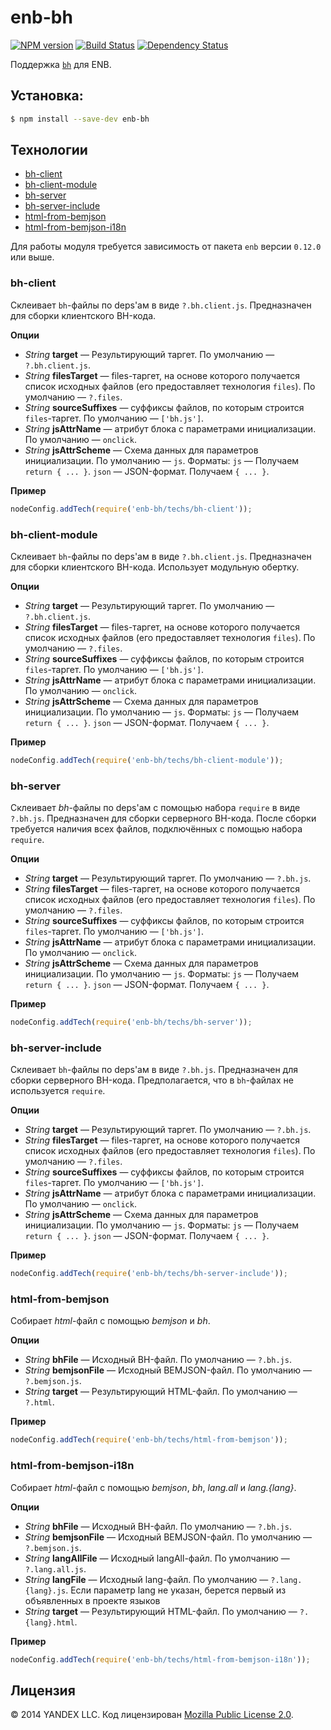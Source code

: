 enb-bh
======

[![NPM version](http://img.shields.io/npm/v/enb-bh.svg?style=flat)](http://badge.fury.io/js/enb-bh) [![Build Status](http://img.shields.io/travis/enb-bem/enb-bh/master.svg?style=flat)](https://travis-ci.org/enb-bem/enb-bh) [![Dependency Status](http://img.shields.io/david/enb-bem/enb-bh.svg?style=flat)](https://david-dm.org/enb-bem/enb-bh)

Поддержка [`bh`](https://github.com/enb-make/bh) для ENB.

Установка:
----------

```sh
$ npm install --save-dev enb-bh
```

Технологии
----------

* [bh-client](#bh-client)
* [bh-client-module](#bh-client-module)
* [bh-server](#bh-server)
* [bh-server-include](#bh-server-include)
* [html-from-bemjson](#html-from-bemjson)
* [html-from-bemjson-i18n](#html-from-bemjson-i18n)

Для работы модуля требуется зависимость от пакета `enb` версии `0.12.0` или выше.

### bh-client

Склеивает `bh`-файлы по deps'ам в виде `?.bh.client.js`. Предназначен для сборки клиентского BH-кода.

**Опции**

* *String* **target** — Результирующий таргет. По умолчанию — `?.bh.client.js`.
* *String* **filesTarget** — files-таргет, на основе которого получается список исходных файлов (его предоставляет технология `files`). По умолчанию — `?.files`.
* *String* **sourceSuffixes** — суффиксы файлов, по которым строится `files`-таргет. По умолчанию — `['bh.js']`.
* *String* **jsAttrName** — атрибут блока с параметрами инициализации. По умолчанию — `onclick`.
* *String* **jsAttrScheme** — Cхема данных для параметров инициализации. По умолчанию — `js`. Форматы: `js` — Получаем `return { ... }`. `json` — JSON-формат. Получаем `{ ... }`.

**Пример**

```javascript
nodeConfig.addTech(require('enb-bh/techs/bh-client'));
```

### bh-client-module

Склеивает `bh`-файлы по deps'ам в виде `?.bh.client.js`. Предназначен для сборки клиентского BH-кода. Использует модульную обертку.

**Опции**

* *String* **target** — Результирующий таргет. По умолчанию — `?.bh.client.js`.
* *String* **filesTarget** — files-таргет, на основе которого получается список исходных файлов (его предоставляет технология `files`). По умолчанию — `?.files`.
* *String* **sourceSuffixes** — суффиксы файлов, по которым строится `files`-таргет. По умолчанию — `['bh.js']`.
* *String* **jsAttrName** — атрибут блока с параметрами инициализации. По умолчанию — `onclick`.
* *String* **jsAttrScheme** — Cхема данных для параметров инициализации. По умолчанию — `js`. Форматы: `js` — Получаем `return { ... }`. `json` — JSON-формат. Получаем `{ ... }`.

**Пример**

```javascript
nodeConfig.addTech(require('enb-bh/techs/bh-client-module'));
```

### bh-server

Склеивает *bh*-файлы по deps'ам с помощью набора `require` в виде `?.bh.js`. Предназначен для сборки серверного BH-кода. После сборки требуется наличия всех файлов, подключённых с помощью набора `require`.

**Опции**

* *String* **target** — Результирующий таргет. По умолчанию — `?.bh.js`.
* *String* **filesTarget** — files-таргет, на основе которого получается список исходных файлов (его предоставляет технология `files`). По умолчанию — `?.files`.
* *String* **sourceSuffixes** — суффиксы файлов, по которым строится `files`-таргет. По умолчанию — `['bh.js']`.
* *String* **jsAttrName** — атрибут блока с параметрами инициализации. По умолчанию — `onclick`.
* *String* **jsAttrScheme** — Cхема данных для параметров инициализации. По умолчанию — `js`. Форматы: `js` — Получаем `return { ... }`. `json` — JSON-формат. Получаем `{ ... }`.

**Пример**

```javascript
nodeConfig.addTech(require('enb-bh/techs/bh-server'));
```

### bh-server-include

Склеивает `bh`-файлы по deps'ам в виде `?.bh.js`. Предназначен для сборки серверного BH-кода. Предполагается, что в `bh`-файлах не используется `require`.

**Опции**

* *String* **target** — Результирующий таргет. По умолчанию — `?.bh.js`.
* *String* **filesTarget** — files-таргет, на основе которого получается список исходных файлов (его предоставляет технология `files`). По умолчанию — `?.files`.
* *String* **sourceSuffixes** — суффиксы файлов, по которым строится `files`-таргет. По умолчанию — `['bh.js']`.
* *String* **jsAttrName** — атрибут блока с параметрами инициализации. По умолчанию — `onclick`.
* *String* **jsAttrScheme** — Cхема данных для параметров инициализации. По умолчанию — `js`. Форматы: `js` — Получаем `return { ... }`. `json` — JSON-формат. Получаем `{ ... }`.

**Пример**

```javascript
nodeConfig.addTech(require('enb-bh/techs/bh-server-include'));
```

### html-from-bemjson

Собирает *html*-файл с помощью *bemjson* и *bh*.

**Опции**

* *String* **bhFile** — Исходный BH-файл. По умолчанию — `?.bh.js`.
* *String* **bemjsonFile** — Исходный BEMJSON-файл. По умолчанию — `?.bemjson.js`.
* *String* **target** — Результирующий HTML-файл. По умолчанию — `?.html`.

**Пример**

```javascript
nodeConfig.addTech(require('enb-bh/techs/html-from-bemjson'));
```

### html-from-bemjson-i18n

Собирает *html*-файл с помощью *bemjson*, *bh*, *lang.all* и *lang.{lang}*.

**Опции**

* *String* **bhFile** — Исходный BH-файл. По умолчанию — `?.bh.js`.
* *String* **bemjsonFile** — Исходный BEMJSON-файл. По умолчанию — `?.bemjson.js`.
* *String* **langAllFile** — Исходный langAll-файл. По умолчанию — `?.lang.all.js`.
* *String* **langFile** — Исходный lang-файл. По умолчанию — `?.lang.{lang}.js`. Если параметр lang не указан, берется первый из объявленных в проекте языков
* *String* **target** — Результирующий HTML-файл. По умолчанию — `?.{lang}.html`.

**Пример**

```javascript
nodeConfig.addTech(require('enb-bh/techs/html-from-bemjson-i18n'));
```

Лицензия
--------

© 2014 YANDEX LLC. Код лицензирован [Mozilla Public License 2.0](LICENSE.txt).

